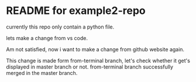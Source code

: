 # README for example2-repo 

currently this repo only contain a python file.

lets make a change from vs code.

Am not satisfied, now i want to make a change from github website again.


This change is made form from-terminal branch, let's check whether it get's displayed in master branch or not.
from-terminal branch successfully merged in the master branch.


